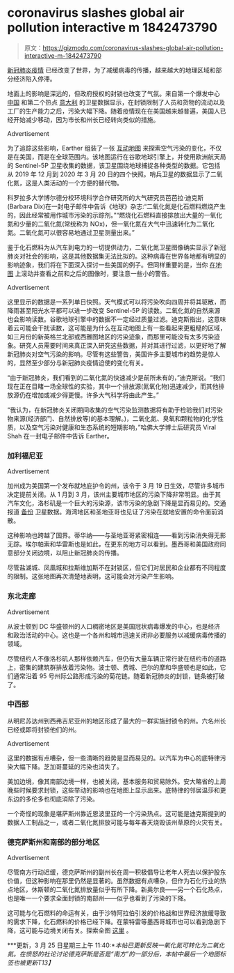 # coronavirus slashes global air pollution interactive m 1842473790

> 原文：<https://gizmodo.com/coronavirus-slashes-global-air-pollution-interactive-m-1842473790>

[新冠肺炎疫情](https://gizmodo.com/who-officially-declares-a-pandemic-decries-alarming-le-1842270014) 已经改变了世界，为了减缓病毒的传播，越来越大的地理区域和部分经济陷入停滞。

地面上的影响是深远的，但政府授权的封锁也改变了气氛。来自第一个爆发中心 [中国](https://earther.gizmodo.com/chinas-air-pollution-rates-plummeted-after-coronavirus-1842010373) 和第二个热点 [意大利](https://earther.gizmodo.com/satellites-show-italys-air-pollution-dissipating-as-cov-1842316669) 的卫星数据显示，在封锁限制了人员和货物的流动以及工厂的生产能力之后，污染大幅下降。随着疫情现在在美国越来越普遍，美国人已经开始减少移动，因为市长和州长已经转向类似的措施。

<label class="bxm4mm-13 juykRM">Advertisement</label>

为了追踪这些影响，Earther 组装了一张 [互动地图](https://dhruvmehrotra3.users.earthengine.app/view/earther-time-series) 来探索空气污染的变化，不仅是在美国，而是在全球范围内。该地图运行在谷歌地球引擎上，并使用欧洲航天局的 Sentinel-5P 卫星收集的数据，该卫星围绕地球捕捉各种类型的数据。它包括从 2019 年 12 月到 2020 年 3 月 20 日的四个快照。哨兵卫星的数据显示了二氧化氮，这是人类活动的一个方便的替代物。

科罗拉多大学博尔德分校环境科学合作研究所的大气研究员芭芭拉·迪克斯(Barbara Dix)在一封电子邮件中告诉《地球》杂志:“二氧化氮是化石燃料燃烧产生的，因此经常被用作城市污染的示踪剂。”“燃烧化石燃料直接排放出大量的一氧化氮和少量的二氧化氮(常统称为 NOx)，但一氧化氮在大气中迅速转化为二氧化氮。二氧化氮可以很容易地通过卫星测量出来。”

鉴于化石燃料为从汽车到电力的一切提供动力，二氧化氮卫星图像确实显示了新冠肺炎对社会的影响，这是其他数据集无法比拟的。这种病毒在世界各地都有明显的影响迹象，我们将在下面深入探讨一些美国的例子。但同样重要的是，当你 [在地图](https://dhruvmehrotra3.users.earthengine.app/view/earther-time-series) 上滚动并查看之前和之后的图像时，要注意一些小的警告。

<label class="bxm4mm-13 juykRM">Advertisement</label>

这里显示的数据是一系列单日快照。天气模式可以将污染吹向四周并将其驱散，而降雨甚至阳光水平都可以进一步改变 Sentinel-5P 的读数。二氧化氮的自然来源也会影响读数。谷歌地球引擎中的数据不一定经过质量过滤。迪克斯指出，这意味着云可能会干扰读数，这可能是为什么在互动地图上有一些看起来更粗糙的区域，如三月份的新英格兰北部或西雅图地区的污染迹象，而那里可能没有太多污染迹象。研究人员需要时间来真正深入研究这些数据，并对其进行过滤，以更好地了解新冠肺炎对空气污染的影响。尽管有这些警告，美国许多主要城市的趋势是惊人的，显然至少部分与新冠肺炎疫情迫使的变化有关。

“由于新冠肺炎，我们看到的二氧化氮的快速减少是前所未有的，”迪克斯说。“我们现在正在目睹一场全球性的实验，其中一个排放源(氮氧化物)迅速减少，而其他排放源仍在增加或减少得更慢。许多大气科学将由此产生。”

“我认为，在新冠肺炎关闭期间收集的空气污染监测数据将有助于检验我们对污染物来源(经济部门、自然排放等)的基本理解。)，二氧化氮、臭氧和颗粒物的化学性质，以及空气污染对健康和生态系统的短期影响，”哈佛大学博士后研究员 Viral Shah 在一封电子邮件中告诉 Earther。

### 加利福尼亚

<label class="bxm4mm-13 juykRM">Advertisement</label>

加州成为美国第一个发布就地庇护令的州，该令于 3 月 19 日生效，尽管许多城市决定提前关闭。从 1 月到 3 月，该州主要城市地区的污染下降非常明显。由于其汽车文化，洛杉矶是一个巨大的污染源，该市污染的急剧下降是显而易见的。交通报道 [备份](https://abc7.com/6033475) 卫星数据。海湾地区和圣地亚哥也见证了污染在就地安置的命令面前消散。

这种影响也跨越了国界。蒂华纳——与圣地亚哥紧密相连——看到污染消失得无影无踪。埃尔帕索和华雷斯也是如此，在更东的地方可以看到。墨西哥和美国政府同意部分关闭边境，以阻止新冠肺炎的传播。

尽管盐湖城、凤凰城和拉斯维加斯不在封锁区，但它们对居民和企业都有不同程度的限制。这张地图再次清楚地表明，这可能会对污染产生影响。

### 东北走廊

<label class="bxm4mm-13 juykRM">Advertisement</label>

从波士顿到 DC 华盛顿州的人口稠密地区是美国冠状病毒爆发的中心，也是经济和政治活动的中心。这也是一个各州和城市迅速关闭非必要服务以减缓病毒传播的领域。

尽管纽约人不像洛杉矶人那样依赖汽车，但仍有大量车辆正常行驶在纽约市的道路上，密集的建筑群排放着污染物。波士顿、费城、巴尔的摩和华盛顿也是如此，它们通常沿着 95 号州际公路形成污染的菊花链。随着新冠肺炎的封锁，链条被打破了。

### 中西部

从明尼苏达州到西弗吉尼亚州的地区形成了最大的一群实施封锁令的州。六名州长已经或即将封锁他们的州。

<label class="bxm4mm-13 juykRM">Advertisement</label>

这里的数据有点嘈杂，但一些清晰的趋势是显而易见的。以汽车为中心的底特律污染大幅下降。芝加哥蔓延的污染也消失了。

美加边境，像其南部边境一样，也被关闭，基本服务和贸易除外。安大略省的上周晚些时候要求封锁，这些举动的影响也在地图上显示出来。底特律的邻居温莎和更东边的多伦多也彻底消除了污染。

一个奇怪的现象是堪萨斯州靠近恩波里亚的一个污染热点。这可能是迪克斯提到的数据人工制品之一，或者二氧化氮排放可能与每年春天烧毁该州草原的火灾有关。

### 德克萨斯州和南部的部分地区

<label class="bxm4mm-13 juykRM">Advertisement</label>

尽管南方行动迟缓，德克萨斯州的副州长在周一积极倡导让老年人死去以保护股东价值，但这种影响在那里仍然是显著的。虽然数据有点嘈杂，但作为石化行业的热点地区，休斯顿的二氧化氮排放量似乎有所下降。新奥尔良——另一个石化热点，也是唯一一个要求全面封锁的南部州——似乎也看到了污染的下降。

这可能与化石燃料的命运有关，由于沙特阿拉伯引发的价格战和世界经济放缓导致的需求下降，化石燃料的价格已经下降。在蒙特雷等墨西哥城市也可以看到急剧下降，这可能与边境关闭有关。探索全图 [这里](https://dhruvmehrotra3.users.earthengine.app/view/earther-time-series) 。

***更新，3 月 25 日星期三上午 11:40:**本帖已更新反映一氧化氮可转化为二氧化氮。在愤怒的社论讨论德克萨斯是否是“南方”的一部分后，本帖中最后一个地图标签也被更新T13】*